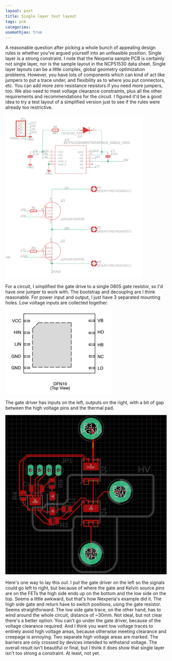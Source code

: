 ```yaml
---
layout: post
title: Single layer test layout
tags: pcb
categories: 
usemathjax: true
---
```


A reasonable question after picking a whole bunch of appealing design rules is whether you've argued yourself into an unfeasible position. Single layer is a strong constraint. I note that the Nexperia sample PCB is certainly not single layer, nor is the sample layout in the NCP51530 data sheet. Single layer layouts can be a little complex, global geometry optimization problems. However, you have lots of components which can kind of act like jumpers to put a trace under, and flexibility as to where you put connectors, etc. You can add more zero resistance resistors if you need more jumpers, too. We also need to meet voltage clearance constraints, plus all the other requirements and recommendations for the circuit. I figured it'd be a good idea to try a test layout of a simplified version just to see if the rules were already too restrictive.

![circuit](/assets/hb_testlayout_sch.png)<!--more-->

For a circuit, I simplified the gate drive to a single 0805 gate resistor, so I'd have one jumper to work with. The bootstrap and decouplng are I think reasonable. For power input and output, I just have 3 separated mounting holes. Low voltage inputs are collected together.

![ncp51530 dfn10 package](/assets/ncp51530_dfn10.png)

The gate driver has inputs on the left, outputs on the right, with a bit of gap between the high voltage pins and the thermal pad.

![layout](/assets/hb_testlayout.png)

Here's one way to lay this out. I put the gate driver on the left so the signals could go left to right, but because of where the gate and Kelvin source pins are on the FETs the high side ends up on the bottom and the low side on the top. Seems a little awkward, but that's how Nexperia's example did it. The high side gate and return have to switch positions, using the gate resistor. Seems straightforward. The low side gate trace, on the other hand, has to wind around the whole circuit, distance of ~30mm. Not ideal, but not clear there's a better option. You can't go under the gate driver, because of the voltage clearance required. And I think you want low voltage traces to entirely avoid high voltage areas, because otherwise meeting clearance and creepage is annoying. Two separate high voltage areas are marked. The barriers are only crossed by devices intended to withstand voltage. The overall result isn't beautiful or final, but I think it does show that single layer isn't too strong a constraint. At least, not yet.